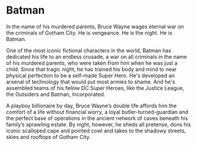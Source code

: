 # Batman


In the name of his murdered parents, Bruce Wayne wages eternal war on the criminals of Gotham City. He is vengeance. He is the night. He is Batman.

One of the most iconic fictional characters in the world, Batman has dedicated his life to an endless crusade, a war on all criminals in the name of his murdered parents, who were taken from him when he was just a child. Since that tragic night, he has trained his body and mind to near physical perfection to be a self-made Super Hero. He's developed an arsenal of technology that would put most armies to shame. And he's assembled teams of his fellow DC Super Heroes, like the Justice League, the Outsiders and Batman, Incorporated.

A playboy billionaire by day, Bruce Wayne’s double life affords him the comfort of a life without financial worry, a loyal butler-turned-guardian and the perfect base of operations in the ancient network of caves beneath his family’s sprawling estate. By night, however, he sheds all pretense, dons his iconic scalloped cape and pointed cowl and takes to the shadowy streets, skies and rooftops of Gotham City.
